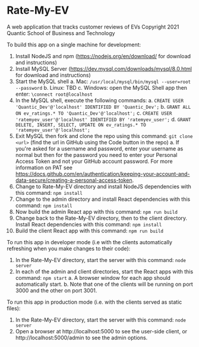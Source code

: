 # Rate-My-EV
A web application that tracks customer reviews of EVs
Copyright 2021 Quantic School of Business and Technology

To build this app on a single machine for development:
1. Install NodeJS and npm (https://nodejs.org/en/download/ for download and instructions)
2. Install MySQL Server (https://dev.mysql.com/downloads/mysql/8.0.html for download and instructions)
3. Start the MySQL shell
   a. Mac: `/usr/local/mysql/bin/mysql --user=root --password`
   b. Linux: TBD
   c. Windows: open the MySQL Shell app then enter:  `\connect root@localhost`
4. In the MySQL shell, execute the following commands:
   a. `CREATE USER 'Quantic_Dev'@'localhost' IDENTIFIED BY 'Quantic_Dev';`
   b. `GRANT ALL ON ev_ratings.* TO 'Quantic_Dev'@'localhost';`
   c. `CREATE USER 'ratemyev_user'@'localhost' IDENTIFIED BY 'ratemyev_user';`
   d. `GRANT DELETE, INSERT, SELECT, UPDATE ON ev_ratings.* TO 'ratemyev_user'@'localhost';`
5. Exit MySQL then fork and clone the repo using this command: `git clone <url>`
   (find the url in GitHub using the Code button in the repo)
   a. If you're asked for a username and password, enter your username as normal
      but then for the password you need to enter your Personal Access Token
      and not your GitHub account password. For more information on PAT see
      https://docs.github.com/en/authentication/keeping-your-account-and-data-secure/creating-a-personal-access-token.
6. Change to Rate-My-EV directory and install NodeJS dependencies with this
   command: `npm install`
7. Change to the admin directory and install React dependencies with this
   command: `npm install`
8. Now build the admin React app with this command: `npm run build`
9. Change back to the Rate-My-EV directory, then to the client directory.
   Install React dependencies with this command: `npm install`
10. Build the client React app with this command: `npm run build`

To run this app in developer mode (i.e with the clients automatically
refreshing when you make changes to their code):
1. In the Rate-My-EV directory, start the server with this
   command: `node server`
2. In each of the admin and client directories, start the React apps
   with this command: `npm start`
   a. A browser window for each app should automatically start.
   b. Note that one of the clients will be running on port 3000 and the
      other on port 3001.
  
To run this app in production mode (i.e. with the clients served as
static files):
1. In the Rate-My-EV directory, start the server with this
   command: `node server`
2. Open a browser at http://localhost:5000 to see the user-side
   client, or http://localhost:5000/admin to see the admin options.
